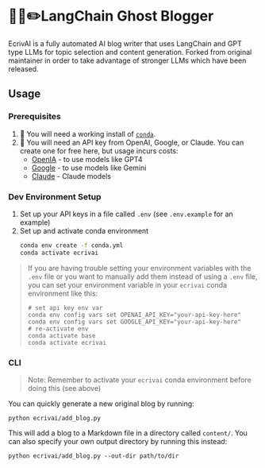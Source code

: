 
# 🦜🔗✏️LangChain Ghost Blogger
EcrivAI is a fully automated AI blog writer that uses LangChain and GPT type LLMs for topic selection and content generation. Forked from original maintainer in order to take advantage of stronger LLMs which have been released.

## Usage
### Prerequisites
1. 🐍 You will need a working install of [`conda`](https://www.anaconda.com/download#downloads).
2. 🔑 You will need an API key from OpenAI, Google, or Claude. You can create one for free here, but usage incurs costs:
    - [OpenIA](https://platform.openai.com/account/api-keys) - to use models like GPT4
    - [Google](https://ai.google.dev/) - to use models like Gemini
    - [Claude](https://www.anthropic.com/api) - Claude models

### Dev Environment Setup
1. Set up your API keys in a file called `.env` (see `.env.example` for an example)
2. Set up and activate conda environment
    ```bash
    conda env create -f conda.yml
    conda activate ecrivai
    ```

> If you are having trouble setting your environment variables with the `.env` file or you want to manually add them instead of using a `.env` file, you can set your environment variable in your `ecrivai` conda environment like this:
>```shell
> # set api key env var
> conda env config vars set OPENAI_API_KEY="your-api-key-here"
> conda env config vars set GOOGLE_API_KEY="your-api-key-here"
> # re-activate env
> conda activate base
> conda activate ecrivai
>```

### CLI

> Note: Remember to activate your `ecrivai` conda environment before doing this (see above)

You can quickly generate a new original blog by running:

```
python ecrivai/add_blog.py
```

This will add a blog to a Markdown file in a directory called `content/`. You can also specify your own output directory by running this instead:
```
python ecrivai/add_blog.py --out-dir path/to/dir
```
